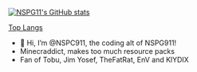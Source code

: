 [![NSPG11's GitHub stats](https://github-readme-stats.vercel.app/api?username=NSPC911&show_icons=true&theme=cobalt)](https://github.com/NSPC911)

[Top Langs](https://github-readme-stats.vercel.app/api/top-langs/?username=NSPC911&hide_progress=true)
- 👋 Hi, I’m @NSPC911, the coding alt of NSPG911!
- Minecraddict, makes too much resource packs
- Fan of Tobu, Jim Yosef, TheFatRat, EnV and KlYDIX
